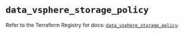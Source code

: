 # `data_vsphere_storage_policy`

Refer to the Terraform Registry for docs: [`data_vsphere_storage_policy`](https://registry.terraform.io/providers/hashicorp/vsphere/2.9.2/docs/data-sources/storage_policy).

